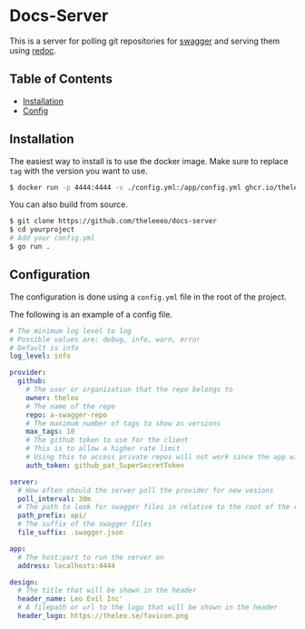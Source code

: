 # Docs-Server

This is a server for polling git repositories for [swagger](https://swagger.io/specification/) and serving them using [redoc](https://redocly.com/).

## Table of Contents

- [Installation](#installation)
- [Config](#configuration)

## Installation

The easiest way to install is to use the docker image. Make sure to replace `tag` with the version you want to use.

```bash
$ docker run -p 4444:4444 -v ./config.yml:/app/config.yml ghcr.io/theleeeo/docs-server:tag
```

You can also build from source.

```bash
$ git clone https://github.com/theleeeo/docs-server
$ cd yourproject
# Add your config.yml
$ go run .
```

## Configuration

The configuration is done using a `config.yml` file in the root of the project.

The following is an example of a config file.

```yml
# The minimum log level to log
# Possible values are: debug, info, warn, error
# Default is info
log_level: info

provider:
  github:
    # The user or organization that the repo belongs to
    owner: theleo
    # The name of the repo
    repo: a-swagger-repo
    # The maximum number of tags to show as versions
    max_tags: 10
    # The github token to use for the client
    # This is to allow a higher rate limit
    # Using this to access private repos will not work since the app will not be able to access it anyways
    auth_token: github_pat_SuperSecretToken

server:
  # How often should the server poll the provider for new vesions
  poll_interval: 30m
  # The path to look for swagger files in relative to the root of the repo
  path_prefix: api/
  # The suffix of the swagger files
  file_suffix: .swagger.json

app:
  # The host:port to run the server on
  address: localhosts:4444

design:
  # The title that will be shown in the header
  header_name: Leo Evil Inc'
  # A filepath or url to the logo that will be shown in the header
  header_logo: https://theleo.se/favicon.png
```